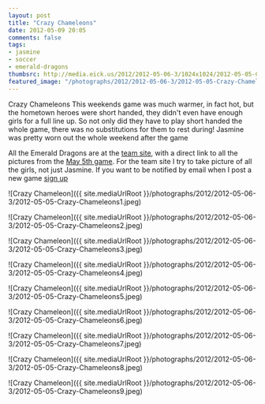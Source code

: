 ```yaml
---
layout: post
title: "Crazy Chameleons"
date: 2012-05-09 20:05
comments: false
tags:
- jasmine
- soccer
- emerald-dragons
thumbsrc: http://media.eick.us/2012/2012-05-06-3/1024x1024/2012-05-05-Crazy-Chameleons1.jpeg
featured_image: "/photographs/2012/2012-05-06-3/2012-05-05-Crazy-Chameleons1.jpeg"
---
```

Crazy Chameleons
This weekends game was much warmer, in fact hot, but the hometown heroes were short handed, they didn't even have enough girls for a full line up.  So not only did they have to play short handed the whole game, there was no substitutions for them to rest during!  Jasmine was pretty worn out the whole weekend after the game

All the Emerald Dragons are at the [team site](http://eick.us/emerald-dragons), with a direct link to all the pictures from the [May 5th game](http://eick.us/emerald-dragons/#/14/0).  For the team site I try to take picture of all the girls, not just Jasmine. If you want to be notified by email when I post a new game [sign up](http://eepurl.com/lhf_9)



![Crazy Chameleon]({{ site.mediaUrlRoot }}/photographs/2012/2012-05-06-3/2012-05-05-Crazy-Chameleons1.jpeg)




![Crazy Chameleon]({{ site.mediaUrlRoot }}/photographs/2012/2012-05-06-3/2012-05-05-Crazy-Chameleons2.jpeg)




![Crazy Chameleon]({{ site.mediaUrlRoot }}/photographs/2012/2012-05-06-3/2012-05-05-Crazy-Chameleons3.jpeg)




![Crazy Chameleon]({{ site.mediaUrlRoot }}/photographs/2012/2012-05-06-3/2012-05-05-Crazy-Chameleons4.jpeg)




![Crazy Chameleon]({{ site.mediaUrlRoot }}/photographs/2012/2012-05-06-3/2012-05-05-Crazy-Chameleons5.jpeg)




![Crazy Chameleon]({{ site.mediaUrlRoot }}/photographs/2012/2012-05-06-3/2012-05-05-Crazy-Chameleons6.jpeg)




![Crazy Chameleon]({{ site.mediaUrlRoot }}/photographs/2012/2012-05-06-3/2012-05-05-Crazy-Chameleons7.jpeg)




![Crazy Chameleon]({{ site.mediaUrlRoot }}/photographs/2012/2012-05-06-3/2012-05-05-Crazy-Chameleons8.jpeg)




![Crazy Chameleon]({{ site.mediaUrlRoot }}/photographs/2012/2012-05-06-3/2012-05-05-Crazy-Chameleons9.jpeg)
